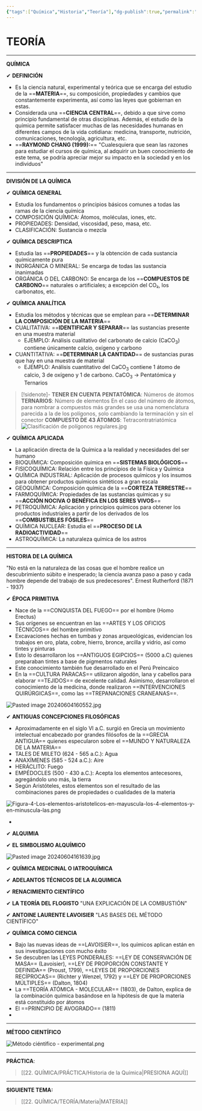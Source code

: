 ```yaml
---
{"tags":["Química","Historia","Teoría"],"dg-publish":true,"permalink":"/22-quimica/teoria/historia-de-la-quimica/","dgPassFrontmatter":true}
---
```


# TEORÍA
---
**QUÍMICA**

✔ **DEFINICIÓN** 
- Es la ciencia natural, experimental y teórica que se encarga del estudio de la ==**MATERIA**==, su composición, propiedades y cambios que constantemente experimenta, así como las leyes que gobiernan en estas.
- Considerada una ==**CIENCIA CENTRAL**==, debido a que sirve como principio fundamental de otras disciplinas. Además, el estudio de la química permite satisfacer muchas de las necesidades humanas en diferentes campos de la vida cotidiana: medicina, transporte, nutrición, comunicaciones, tecnología, agricultura, etc.
- ==**RAYMOND CHANG (1999):**== "Cualesquiera que sean las razones para estudiar el cursos de química, al adquirir un buen conocimiento de este tema, se podría apreciar mejor su impacto en la sociedad y en los individuos"

---
**DIVISIÓN DE LA QUÍMICA**

✔ **QUÍMICA GENERAL**
- Estudia los fundamentos o principios básicos comunes a todas las ramas de la ciencia química
- COMPOSICIÓN QUÍMICA: Átomos, moléculas, iones, etc.
- PROPIEDADES: Densidad, viscosidad, peso, masa, etc.
- CLASIFICACIÓN: Sustancia o mezcla

✔ **QUÍMICA DESCRIPTICA**
- Estudia las ==**PROPIEDADES**== y la obtención de cada sustancia químicamente pura
- INORGÁNICA O MINERAL: Se encarga de todas las sustancia inanimadas
- ORGÁNICA O DEL CARBONO: Se encarga de los ==**COMPUESTOS DE CARBONO**== naturales o artificiales; a excepción del CO₂, los carbonatos, etc.

✔ **QUÍMICA ANALÍTICA**
- Estudia los métodos y técnicas que se emplean para ==**DETERMINAR LA COMPOSICIÓN DE LA MATERIA**== 
- CUALITATIVA: ==**IDENTIFICAR Y SEPARAR**== las sustancias presente en una muestra material
	- EJEMPLO: Análisis cualitativo del carbonato de calcio (CaCO<sub>3</sub>) contiene únicamente calcio, oxígeno y carbono
- CUANTITATIVA: ==**DETERMINAR LA CANTIDAD**== de sustancias puras que hay en una muestra de material
	- EJEMPLO: Análisis cuantitativo del CaCO<sub>3</sub> contiene 1 átomo de calcio, 3 de oxígeno y 1 de carbono. CaCO<sub>3</sub> → Pentatómica y Ternarios

>[!sidenote]- **TENER EN CUENTA** 
>**PENTATÓMICA**: Números de átomos 
>**TERNARIOS**: Número de elementos
>En el caso del número de átomos, para nombrar a compuestos más grandes se usa una nomenclatura parecida a la de los polígonos, solo cambiando la terminación y sin el conector
>**COMPUESTO DE 43 ÁTOMOS**: Tetracontratriatómica 
>![Clasificación de polígonos regulares.jpg](/img/user/1.%20ELEMENTOS%20GR%C3%81FICOS/Clasificaci%C3%B3n%20de%20pol%C3%ADgonos%20regulares.jpg)

✔ **QUÍMICA APLICADA**
- La aplicación directa de la Química a la realidad y necesidades del ser humano
- BIOQUÍMICA: Composición química en ==**SISTEMAS BIOLÓGICOS**==
- FISICOQUÍMICA: Relación entre los principios de la Física y Química 
- QUÍMICA INDUSTRIAL: Aplicación de procesos químicos y los insumos para obtener productos químicos sintéticos a gran escala 
- GEOQUÍMICA: Composición química de la ==**CORTEZA TERRESTRE**== 
- FARMOQUÍMICA: Propiedades de las sustancias químicas y su ==**ACCIÓN NOCIVA O BENÉFICA EN LOS SERES VIVOS**== 
- PETROQUÍMICA: Aplicación y principios químicos para obtener los productos industriales a partir de los derivados de los ==**COMBUSTIBLES FÓSILES**== 
- QUÍMICA NUCLEAR: Estudia el ==**PROCESO DE LA RADIOACTIVIDAD**== 
- ASTROQUÍMICA: La naturaleza química de los astros

---
**HISTORIA DE LA QUÍMICA**

"No está en la naturaleza de las cosas que el hombre realice un descubrimiento súbito e inesperado; la ciencia avanza paso a paso y cada hombre depende del trabajo de sus predecesores". Ernest Rutherford (1871 - 1937)

✔ **ÉPOCA PRIMITIVA**
- Nace de la ==CONQUISTA DEL FUEGO== por el hombre (Homo Erectus)
- Sus orígenes se encuentran en las ==ARTES Y LOS OFICIOS TÉCNICOS== del hombre primitivo
- Excavaciones hechas en tumbas y zonas arqueológicas, evidencian los trabajos en oro, plata, cobre, hierro, bronce, arcilla y vidrio, así como tintes y pinturas
- Esto lo desarrollaron los ==ANTIGUOS EGIPCIOS== (5000 a.C) quienes preparaban tintes a base de pigmentos naturales
- Este conocimiento también fue desarrollado en el Perú Preincaico
- En la ==CULTURA PARACAS== utilizaron algodón, lana y cabellos para elaborar ==TEJIDOS== de excelente calidad. Asimismo, desarrollaron el conocimiento de la medicina, donde realizaron ==INTERVENCIONES QUIRÚRGICAS==, como las ==TREPANACIONES CRANEANAS==. 

![Pasted image 20240604160552.jpg](/img/user/1.%20ELEMENTOS%20GR%C3%81FICOS/Pasted%20image%2020240604160552.jpg)

✔ **ANTIGUAS CONCEPCIONES FILOSÓFICAS**
- Aproximadamente en el siglo VI a.C. surgió en Grecia un movimiento intelectual encabezado por grandes filósofos de la ==GRECIA ANTIGUA== quienes especularon sobre el ==MUNDO Y NATURALEZA DE LA MATERIA==
- TALES DE MILETO (624 - 565 a.C.): Agua
- ANAXÍMENES (585 - 524 a.C.): Aire
- HERÁCLITO: Fuego
- EMPÉDOCLES (500 - 430 a.C.): Acepta los elementos antecesores, agregándolo uno más, la tierra
- Según Aristóteles, estos elementos son el resultado de las combinaciones pares de propiedades o cualidades de la materia

![Figura-4-Los-elementos-aristotelicos-en-mayuscula-los-4-elementos-y-en-minuscula-las.png](/img/user/1.%20ELEMENTOS%20GR%C3%81FICOS/Figura-4-Los-elementos-aristotelicos-en-mayuscula-los-4-elementos-y-en-minuscula-las.png)

- 

✔ **ALQUIMIA**




✔ **EL SIMBOLISMO ALQUÍMICO**

![Pasted image 20240604161639.jpg](/img/user/1.%20ELEMENTOS%20GR%C3%81FICOS/Pasted%20image%2020240604161639.jpg)

✔ **QUÍMICA MEDICINAL O IATROQUÍMICA**



✔ **ADELANTOS TÉCNICOS DE LA ALQUIMICA**




✔ **RENACIMIENTO CIENTÍFICO**



✔ **LA TEORÍA DEL FLOGISTO**
"UNA EXPLICACIÓN DE LA COMBUSTIÓN"



✔ **ANTOINE LAURENTE LAVOISIER**
"LAS BASES DEL MÉTODO CIENTÍFICO"


✔ **QUÍMICA COMO CIENCIA**
- Bajo las nuevas ideas de ==LAVOISIER==, los químicos aplican están en sus investigaciones con mucho éxito
- Se descubren las LEYES PONDERALES: ==LEY DE CONSERVACIÓN DE MASA== (Lavoisier), ==LEY DE PROPORCIÓN CONSTANTE Y DEFINIDA== (Proust, 1799), ==LEYES DE PROPORCIONES RECÍPROCAS== (Richter y Wenzel, 1792) y ==LEY DE PROPORCIONES MÚLTIPLES== (Dalton, 1804)
- La ==TEORÍA ATÓMICA - MOLECULAR== (1803), de Dalton, explica de la combinación química basándose en la hipótesis de que la materia está constituido por átomos
- El ==PRINCIPIO DE AVOGRADO== (1811)
- 


---
**MÉTODO CIENTÍFICO**

![Método ciéntifico - experimental.png](/img/user/1.%20ELEMENTOS%20GR%C3%81FICOS/M%C3%A9todo%20ci%C3%A9ntifico%20-%20experimental.png)

---
**PRÁCTICA**:
>[[22. QUÍMICA/PRÁCTICA/Historia de la Química\|PRESIONA AQUÍ]]

---
**SIGUIENTE TEMA:**
>[[22. QUÍMICA/TEORÍA/Materia\|MATERIA]]



